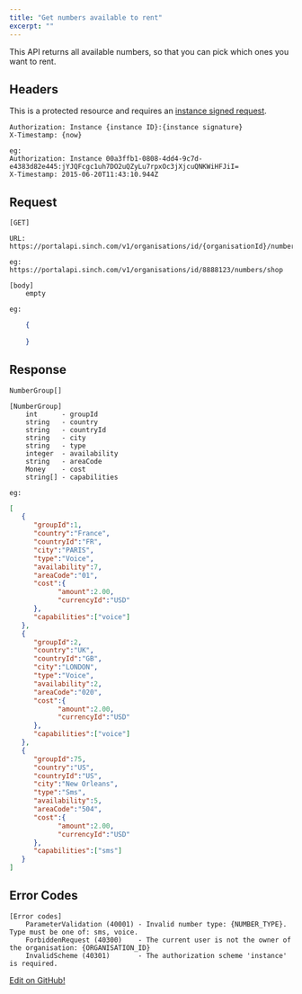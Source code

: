 ```yaml
---
title: "Get numbers available to rent"
excerpt: ""
---
```

This API returns all available numbers, so that you can pick which ones you want to rent.

## Headers

This is a protected resource and requires an [instance signed request](doc:using-rest#section-instance-signed-request).

    Authorization: Instance {instance ID}:{instance signature}
    X-Timestamp: {now}
    
    eg:
    Authorization: Instance 00a3ffb1-0808-4dd4-9c7d-e4383d82e445:jYJQFcgc1uh7DO2uQZyLu7rpxOc3jXjcuQNKWiHFJiI=
    X-Timestamp: 2015-06-20T11:43:10.944Z

## Request

    [GET]
    
    URL:
    https://portalapi.sinch.com/v1/organisations/id/{organisationId}/numbers/shop
    
    eg:
    https://portalapi.sinch.com/v1/organisations/id/8888123/numbers/shop

    [body]
        empty
    
    eg:
    
```json
    {
      
    }
```

## Response

    NumberGroup[]
    
    [NumberGroup]
        int      - groupId
        string   - country
        string   - countryId
        string   - city
        string   - type
        integer  - availability
        string   - areaCode
        Money    - cost
        string[] - capabilities
    
    eg:
```json
[
   {
      "groupId":1,
      "country":"France",
      "countryId":"FR",
      "city":"PARIS",
      "type":"Voice",
      "availability":7,
      "areaCode":"01",
      "cost":{
            "amount":2.00,
            "currencyId":"USD"
      },
      "capabilities":["voice"]
   },
   {
      "groupId":2,
      "country":"UK",
      "countryId":"GB",
      "city":"LONDON",
      "type":"Voice",
      "availability":2,
      "areaCode":"020",
      "cost":{
            "amount":2.00,
            "currencyId":"USD"
      },
      "capabilities":["voice"]
   },
   {
      "groupId":75,
      "country":"US",
      "countryId":"US",
      "city":"New Orleans",
      "type":"Sms",
      "availability":5,
      "areaCode":"504",
      "cost":{
            "amount":2.00,
            "currencyId":"USD"
      },
      "capabilities":["sms"]
   }
]
```

## Error Codes

    [Error codes]
        ParameterValidation (40001) - Invalid number type: {NUMBER_TYPE}.  Type must be one of: sms, voice.
        ForbiddenRequest (40300)    - The current user is not the owner of the organisation: {ORGANISATION_ID}
        InvalidScheme (40301)       - The authorization scheme 'instance' is required.

<a class="gitbutton pill" target="_blank" href="https://github.com/sinch/docs/blob/master/docs/voice/number-administration/get-numbers-available-to-rent.md"><span class="fab fa-github"></span>Edit on GitHub!</a>
